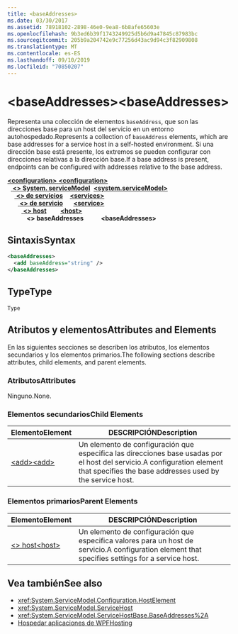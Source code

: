 ```yaml
---
title: <baseAddresses>
ms.date: 03/30/2017
ms.assetid: 78918102-2898-46e0-9ea8-6b8afe65603e
ms.openlocfilehash: 9b3ed6b39f1743249925d5b6d9a47845c87983bc
ms.sourcegitcommit: 205b9a204742e9c77256d43ac9d94c3f82909808
ms.translationtype: MT
ms.contentlocale: es-ES
ms.lasthandoff: 09/10/2019
ms.locfileid: "70850207"
---
```

# <a name="baseaddresses"></a><span data-ttu-id="56d69-101">\<baseAddresses></span><span class="sxs-lookup"><span data-stu-id="56d69-101">\<baseAddresses></span></span>
<span data-ttu-id="56d69-102">Representa una colección de elementos `baseAddress`, que son las direcciones base para un host del servicio en un entorno autohospedado.</span><span class="sxs-lookup"><span data-stu-id="56d69-102">Represents a collection of `baseAddress` elements, which are base addresses for a service host in a self-hosted environment.</span></span> <span data-ttu-id="56d69-103">Si una dirección base está presente, los extremos se pueden configurar con direcciones relativas a la dirección base.</span><span class="sxs-lookup"><span data-stu-id="56d69-103">If a base address is present, endpoints can be configured with addresses relative to the base address.</span></span>  
  
<span data-ttu-id="56d69-104">[ **\<configuration>** ](../configuration-element.md)</span><span class="sxs-lookup"><span data-stu-id="56d69-104">[**\<configuration>**](../configuration-element.md)</span></span>\
<span data-ttu-id="56d69-105">&nbsp;&nbsp;[ **\<> System. serviceModel**](system-servicemodel.md)</span><span class="sxs-lookup"><span data-stu-id="56d69-105">&nbsp;&nbsp;[**\<system.serviceModel>**](system-servicemodel.md)</span></span>\
<span data-ttu-id="56d69-106">&nbsp;&nbsp;&nbsp;&nbsp;[ **\<> de servicios**](services.md)</span><span class="sxs-lookup"><span data-stu-id="56d69-106">&nbsp;&nbsp;&nbsp;&nbsp;[**\<services>**](services.md)</span></span>\
<span data-ttu-id="56d69-107">&nbsp;&nbsp;&nbsp;&nbsp;&nbsp;&nbsp;[ **\<> de servicio**](service.md)</span><span class="sxs-lookup"><span data-stu-id="56d69-107">&nbsp;&nbsp;&nbsp;&nbsp;&nbsp;&nbsp;[**\<service>**](service.md)</span></span>\
<span data-ttu-id="56d69-108">&nbsp;&nbsp;&nbsp;&nbsp;&nbsp;&nbsp;&nbsp;&nbsp;[ **\<> host**](host.md)</span><span class="sxs-lookup"><span data-stu-id="56d69-108">&nbsp;&nbsp;&nbsp;&nbsp;&nbsp;&nbsp;&nbsp;&nbsp;[**\<host>**](host.md)</span></span>\
<span data-ttu-id="56d69-109">&nbsp;&nbsp;&nbsp;&nbsp;&nbsp;&nbsp;&nbsp;&nbsp;&nbsp;&nbsp; **\<> baseAddresses**</span><span class="sxs-lookup"><span data-stu-id="56d69-109">&nbsp;&nbsp;&nbsp;&nbsp;&nbsp;&nbsp;&nbsp;&nbsp;&nbsp;&nbsp;**\<baseAddresses>**</span></span>  
  
## <a name="syntax"></a><span data-ttu-id="56d69-110">Sintaxis</span><span class="sxs-lookup"><span data-stu-id="56d69-110">Syntax</span></span>  
  
```xml  
<baseAddresses>
  <add baseAddress="string" />
</baseAddresses>
```  
  
## <a name="type"></a><span data-ttu-id="56d69-111">Type</span><span class="sxs-lookup"><span data-stu-id="56d69-111">Type</span></span>  
 `Type`  
  
## <a name="attributes-and-elements"></a><span data-ttu-id="56d69-112">Atributos y elementos</span><span class="sxs-lookup"><span data-stu-id="56d69-112">Attributes and Elements</span></span>  
 <span data-ttu-id="56d69-113">En las siguientes secciones se describen los atributos, los elementos secundarios y los elementos primarios.</span><span class="sxs-lookup"><span data-stu-id="56d69-113">The following sections describe attributes, child elements, and parent elements.</span></span>  
  
### <a name="attributes"></a><span data-ttu-id="56d69-114">Atributos</span><span class="sxs-lookup"><span data-stu-id="56d69-114">Attributes</span></span>  
 <span data-ttu-id="56d69-115">Ninguno.</span><span class="sxs-lookup"><span data-stu-id="56d69-115">None.</span></span>  
  
### <a name="child-elements"></a><span data-ttu-id="56d69-116">Elementos secundarios</span><span class="sxs-lookup"><span data-stu-id="56d69-116">Child Elements</span></span>  
  
|<span data-ttu-id="56d69-117">Elemento</span><span class="sxs-lookup"><span data-stu-id="56d69-117">Element</span></span>|<span data-ttu-id="56d69-118">DESCRIPCIÓN</span><span class="sxs-lookup"><span data-stu-id="56d69-118">Description</span></span>|  
|-------------|-----------------|  
|[<span data-ttu-id="56d69-119">\<add></span><span class="sxs-lookup"><span data-stu-id="56d69-119">\<add></span></span>](add-of-baseaddresses.md)|<span data-ttu-id="56d69-120">Un elemento de configuración que especifica las direcciones base usadas por el host del servicio.</span><span class="sxs-lookup"><span data-stu-id="56d69-120">A configuration element that specifies the base addresses used by the service host.</span></span>|  
  
### <a name="parent-elements"></a><span data-ttu-id="56d69-121">Elementos primarios</span><span class="sxs-lookup"><span data-stu-id="56d69-121">Parent Elements</span></span>  
  
|<span data-ttu-id="56d69-122">Elemento</span><span class="sxs-lookup"><span data-stu-id="56d69-122">Element</span></span>|<span data-ttu-id="56d69-123">DESCRIPCIÓN</span><span class="sxs-lookup"><span data-stu-id="56d69-123">Description</span></span>|  
|-------------|-----------------|  
|[<span data-ttu-id="56d69-124">\<> host</span><span class="sxs-lookup"><span data-stu-id="56d69-124">\<host></span></span>](host.md)|<span data-ttu-id="56d69-125">Un elemento de configuración que especifica valores para un host de servicio.</span><span class="sxs-lookup"><span data-stu-id="56d69-125">A configuration element that specifies settings for a service host.</span></span>|  
  
## <a name="see-also"></a><span data-ttu-id="56d69-126">Vea también</span><span class="sxs-lookup"><span data-stu-id="56d69-126">See also</span></span>

- <xref:System.ServiceModel.Configuration.HostElement>
- <xref:System.ServiceModel.ServiceHost>
- <xref:System.ServiceModel.ServiceHostBase.BaseAddresses%2A>
- [<span data-ttu-id="56d69-127">Hospedar aplicaciones de WPF</span><span class="sxs-lookup"><span data-stu-id="56d69-127">Hosting</span></span>](../../../wcf/feature-details/hosting.md)
